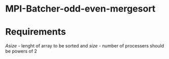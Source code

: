 # MPI-Batcher-odd-even-mergesort

# Requirements
*Asize* - lenght of array to be sorted and *size* - number of processers should be powers of 2

